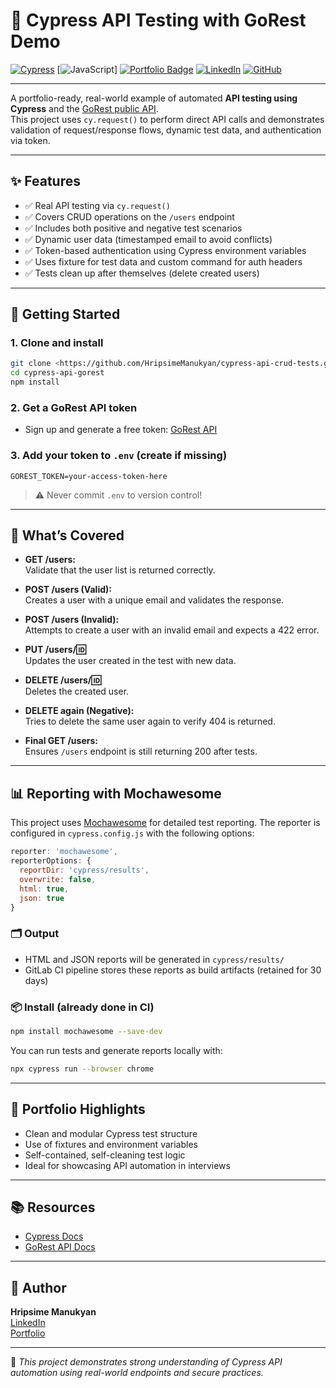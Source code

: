 # 🚀 Cypress API Testing with GoRest Demo

[![Cypress](https://img.shields.io/badge/Cypress-Testing-9cf?logo=cypress)](https://www.cypress.io/)
[![JavaScript](https://img.shields.io/badge/Made%20with-JavaScript-yellow?logo=javascript)]
[![Portfolio Badge](https://img.shields.io/badge/My_Portfolio-Visit_Now-green?logo=notion&style=for-the-badge)](https://tasteful-grape-0c4.notion.site/Hripsime-QA-Engineer-Portfolio-1f12cb0861fc80819f14d936f47643d5)
[![LinkedIn](https://img.shields.io/badge/LinkedIn-Hripsime-blue?logo=linkedin)](https://www.linkedin.com/in/hripsime-manukyan-0336901a0/)
[![GitHub](https://img.shields.io/badge/GitHub-Portfolio-black?logo=github)](https://github.com/HripsimeManukyan)

---

A portfolio-ready, real-world example of automated **API testing using Cypress** and the [GoRest public API](https://gorest.co.in/).  
This project uses `cy.request()` to perform direct API calls and demonstrates validation of request/response flows, dynamic test data, and authentication via token.

---

## ✨ Features

- ✅ Real API testing via `cy.request()`
- ✅ Covers CRUD operations on the `/users` endpoint
- ✅ Includes both positive and negative test scenarios
- ✅ Dynamic user data (timestamped email to avoid conflicts)
- ✅ Token-based authentication using Cypress environment variables
- ✅ Uses fixture for test data and custom command for auth headers
- ✅ Tests clean up after themselves (delete created users)

---

## 🚀 Getting Started

### 1. Clone and install

```bash
git clone <https://github.com/HripsimeManukyan/cypress-api-crud-tests.git>
cd cypress-api-gorest
npm install
```

### 2. Get a GoRest API token

- Sign up and generate a free token: [GoRest API](https://gorest.co.in/consumer/login)

### 3. Add your token to `.env` (create if missing)

```
GOREST_TOKEN=your-access-token-here
```

> ⚠️ Never commit `.env` to version control!

---

## 🧪 What’s Covered

- **GET /users:**  
  Validate that the user list is returned correctly.

- **POST /users (Valid):**  
  Creates a user with a unique email and validates the response.

- **POST /users (Invalid):**  
  Attempts to create a user with an invalid email and expects a 422 error.

- **PUT /users/:id:**  
  Updates the user created in the test with new data.

- **DELETE /users/:id:**  
  Deletes the created user.

- **DELETE again (Negative):**  
  Tries to delete the same user again to verify 404 is returned.

- **Final GET /users:**  
  Ensures `/users` endpoint is still returning 200 after tests.

---

## 📊 Reporting with Mochawesome

This project uses [Mochawesome](https://github.com/adamgruber/mochawesome) for detailed test reporting. The reporter is configured in `cypress.config.js` with the following options:

```js
reporter: 'mochawesome',
reporterOptions: {
  reportDir: 'cypress/results',
  overwrite: false,
  html: true,
  json: true
}
```

### 🗂 Output

* HTML and JSON reports will be generated in `cypress/results/`
* GitLab CI pipeline stores these reports as build artifacts (retained for 30 days)

### 📦 Install (already done in CI)

```bash
npm install mochawesome --save-dev
```

You can run tests and generate reports locally with:

```bash
npx cypress run --browser chrome
```

---

## 📝 Portfolio Highlights

- Clean and modular Cypress test structure
- Use of fixtures and environment variables
- Self-contained, self-cleaning test logic
- Ideal for showcasing API automation in interviews

---


## 📚 Resources

- [Cypress Docs](https://docs.cypress.io/)
- [GoRest API Docs](https://gorest.co.in/)

---

## 👤 Author

**Hripsime Manukyan**  
[LinkedIn](https://www.linkedin.com/in/hripsime-manukyan-0336901a0/)  
[Portfolio](https://tasteful-grape-0c4.notion.site/Hripsime-QA-Engineer-Portfolio-1f12cb0861fc80819f14d936f47643d5)

---

📌 _This project demonstrates strong understanding of Cypress API automation using real-world endpoints and secure practices._

